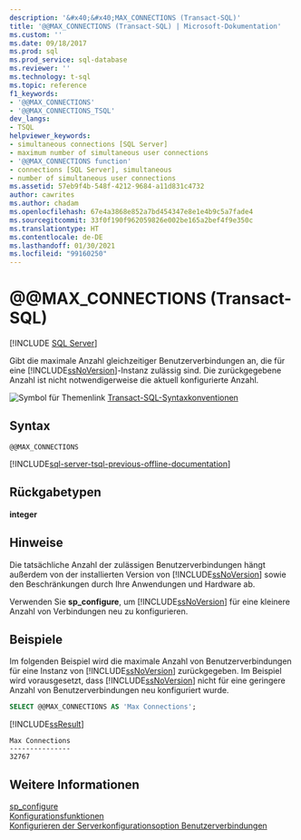 ```yaml
---
description: '&#x40;&#x40;MAX_CONNECTIONS (Transact-SQL)'
title: '@@MAX_CONNECTIONS (Transact-SQL) | Microsoft-Dokumentation'
ms.custom: ''
ms.date: 09/18/2017
ms.prod: sql
ms.prod_service: sql-database
ms.reviewer: ''
ms.technology: t-sql
ms.topic: reference
f1_keywords:
- '@@MAX_CONNECTIONS'
- '@@MAX_CONNECTIONS_TSQL'
dev_langs:
- TSQL
helpviewer_keywords:
- simultaneous connections [SQL Server]
- maximum number of simultaneous user connections
- '@@MAX_CONNECTIONS function'
- connections [SQL Server], simultaneous
- number of simultaneous user connections
ms.assetid: 57eb9f4b-548f-4212-9684-a11d831c4732
author: cawrites
ms.author: chadam
ms.openlocfilehash: 67e4a3868e852a7bd454347e8e1e4b9c5a7fade4
ms.sourcegitcommit: 33f0f190f962059826e002be165a2bef4f9e350c
ms.translationtype: HT
ms.contentlocale: de-DE
ms.lasthandoff: 01/30/2021
ms.locfileid: "99160250"
---
```

# <a name="x40x40max_connections-transact-sql"></a>&#x40;&#x40;MAX_CONNECTIONS (Transact-SQL)
[!INCLUDE [SQL Server](../../includes/applies-to-version/sqlserver.md)]

  Gibt die maximale Anzahl gleichzeitiger Benutzerverbindungen an, die für eine [!INCLUDE[ssNoVersion](../../includes/ssnoversion-md.md)]-Instanz zulässig sind. Die zurückgegebene Anzahl ist nicht notwendigerweise die aktuell konfigurierte Anzahl.  
  
 ![Symbol für Themenlink](../../database-engine/configure-windows/media/topic-link.gif "Symbol für Themenlink") [Transact-SQL-Syntaxkonventionen](../../t-sql/language-elements/transact-sql-syntax-conventions-transact-sql.md)  
  
## <a name="syntax"></a>Syntax  
  
```syntaxsql  
@@MAX_CONNECTIONS  
```  
  
[!INCLUDE[sql-server-tsql-previous-offline-documentation](../../includes/sql-server-tsql-previous-offline-documentation.md)]

## <a name="return-types"></a>Rückgabetypen
 **integer**  
  
## <a name="remarks"></a>Hinweise  
 Die tatsächliche Anzahl der zulässigen Benutzerverbindungen hängt außerdem von der installierten Version von [!INCLUDE[ssNoVersion](../../includes/ssnoversion-md.md)] sowie den Beschränkungen durch Ihre Anwendungen und Hardware ab.  
  
 Verwenden Sie **sp_configure**, um [!INCLUDE[ssNoVersion](../../includes/ssnoversion-md.md)] für eine kleinere Anzahl von Verbindungen neu zu konfigurieren.  
  
## <a name="examples"></a>Beispiele  
 Im folgenden Beispiel wird die maximale Anzahl von Benutzerverbindungen für eine Instanz von [!INCLUDE[ssNoVersion](../../includes/ssnoversion-md.md)] zurückgegeben. Im Beispiel wird vorausgesetzt, dass [!INCLUDE[ssNoVersion](../../includes/ssnoversion-md.md)] nicht für eine geringere Anzahl von Benutzerverbindungen neu konfiguriert wurde.  
  
```sql 
SELECT @@MAX_CONNECTIONS AS 'Max Connections';  
```  
  
 [!INCLUDE[ssResult](../../includes/ssresult-md.md)]  
  
```  
Max Connections  
---------------  
32767            
```  
  
## <a name="see-also"></a>Weitere Informationen  
 [sp_configure](../../relational-databases/system-stored-procedures/sp-configure-transact-sql.md)   
 [Konfigurationsfunktionen](../../t-sql/functions/configuration-functions-transact-sql.md)   
 [Konfigurieren der Serverkonfigurationsoption Benutzerverbindungen](../../database-engine/configure-windows/configure-the-user-connections-server-configuration-option.md)  
  
  
